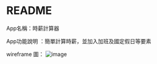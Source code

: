 # README

App名稱：時薪計算器

App功能說明 ：簡單計算時薪，並加入加班及國定假日等要素

wireframe 圖：
![image](https://github.com/bbryan662/CHIMO/blob/master/Wireframe.jpg)
